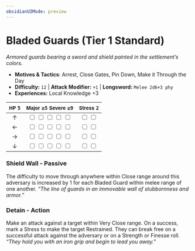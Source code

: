 ```yaml
---
obsidianUIMode: preview
---
```

# Bladed Guards (Tier 1 Standard)

*Armored guards bearing a sword and shield painted in the settlement’s colors.*

- **Motives & Tactics**: Arrest, Close Gates, Pin Down, Make it Through the Day
- **Difficulty:** `12` | **Attack Modifier:** `+1` | **Longsword:** `Melee 2d6+3 phy`
- **Experiences:** Local Knowledge +3

| <small>HP</small> `5` | <small>Major</small> `≥5` <small>Severe</small> `≥9` | <small>Stress</small> `2` |
|:-:|:-:|:-:|
| ↑ |  <input type="checkbox" unchecked id="2b816c9a"> <input type="checkbox" unchecked id="9ded7ff0"> <input type="checkbox" unchecked id="c25575ca"> <input type="checkbox" unchecked id="240f6845"> <input type="checkbox" unchecked id="9dbb4ba8"> |  <input type="checkbox" unchecked id="5317ea1f"> <input type="checkbox" unchecked id="cfffb946"> |
| ← |  <input type="checkbox" unchecked id="20ea15f4"> <input type="checkbox" unchecked id="bc8175c1"> <input type="checkbox" unchecked id="9e854bc7"> <input type="checkbox" unchecked id="39cb7c8f"> <input type="checkbox" unchecked id="ead939cd"> |  <input type="checkbox" unchecked id="04cca6d3"> <input type="checkbox" unchecked id="fa569332"> |
| → |  <input type="checkbox" unchecked id="0becf2fb"> <input type="checkbox" unchecked id="6ac158d9"> <input type="checkbox" unchecked id="66110377"> <input type="checkbox" unchecked id="b9975041"> <input type="checkbox" unchecked id="0c12d16c"> |  <input type="checkbox" unchecked id="7aa8218a"> <input type="checkbox" unchecked id="330de0b6"> |
| ↓ |  <input type="checkbox" unchecked id="2af7e68f"> <input type="checkbox" unchecked id="9df3387a"> <input type="checkbox" unchecked id="bde83bf3"> <input type="checkbox" unchecked id="cb50089c"> <input type="checkbox" unchecked id="3cf19397"> |  <input type="checkbox" unchecked id="5842bb14"> <input type="checkbox" unchecked id="9403c98b"> |

### Shield Wall - Passive

The difficulty to move through anywhere within Close range around this adversary is increased by 1 for each Bladed Guard within melee range of one another. *“The line of guards in an immovable wall of stubbornness and armor.”*

### Detain - Action

Make an attack against a target within Very Close range. On a success, mark a Stress to make the target Restrained. They can break free on a successful attack against the adversary or on a Strength or Finesse roll. *“They hold you with an iron grip and begin to lead you away.”*